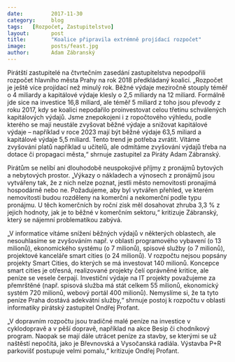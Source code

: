 ```yaml
---
date:         2017-11-30
category:     blog
tags:	[Rozpočet, Zastupitelstvo]
layout:       post
title:        "Koalice připravila extrémně projídací rozpočet"
image:        posts/feast.jpg
author:       Adam Zábranský
---
```


Pirátští zastupitelé na čtvrtečním zasedání zastupitelstva nepodpořili rozpočet hlavního města Prahy na rok 2018 předkládaný koalicí. „Rozpočet je ještě více projídací než minulý rok. Běžné výdaje meziročně stouply téměř o 4 miliardy a kapitálové výdaje klesly o 2,5 miliardy na 12 miliard. Formálně jde sice na investice 16,8 miliard, ale téměř 5 miliard z toho jsou převody z roku 2017, kdy se koalici nepodařilo proinvestovat celou třetinu schválených kapitálových výdajů. Jsme znepokojeni i z ropočtového výhledu, podle kterého se mají neustále zvyšovat běžné výdaje a snižovat kapitálové výdaje – například v roce 2023 mají být běžné výdaje 63,5 miliard a kapitálové výdaje 5,5 miliard. Tento trend je potřeba zvrátit. Vítáme zvyšování platů například u učitelů, ale odmítáme zvyšování výdajů třeba na dotace či propagaci města,“ shrnuje zastupitel za Piráty Adam Zábranský.

Pirátům se nelíbí ani dlouhodobě neuspokojivé příjmy z pronájmů bytových a nebytových prostor. „Výkazy o nákladech a výnosech z pronájmů jsou vytvářeny tak, že z nich nelze poznat, jestli město nemovitosti pronajímá hospodárně nebo ne. Požadujeme, aby byl vytvářen přehled, ve kterém nemovitosti budou rozděleny na komerční a nekomerční podle typu pronájmu. U těch komerčních by roční zisk měl dosahovat zhruba 3,3 % z jejich hodnoty, jak je to běžné v komerčním sektoru,“ kritizuje Zábranský, který se nájemní problematikou zabývá. 

„V informatice vítáme snížení běžných výdajů v některých oblastech, ale nesouhlasíme se zvyšováním např. v oblasti programového vybavení (o 13 milionů), ekonomického systému (o 7 milionů), spisové služby (o 7 milionů), projektové kanceláře smart cities (o 24 milionů). V rozpočtu nejsou popsány projekty Smart Cities, do kterých se má investovat 140 milionů. Koncepce smart cities je otřesná, realizované projekty čelí oprávněné kritice, ale peníze se vesele čerpají. Investiční výdaje na IT projekty považujeme za přemrštěné (např. spisová služba má stát celkem 55 milionů, ekonomický systém 720 milionů, webový portál 400 milionů). Nemyslíme si, že ta tyto peníze Praha dostává adekvátní služby,“ shrnuje postoj k rozpočtu v oblasti informatiky pirátský zastupitel Ondřej Profant.

„V dopravním rozpočtu jsou tradičné malé peníze na investice v cyklodopravě a v pěší dopravě, například na akce Besip či chodníkový program. Naopak se mají dále utrácet peníze za stavby, se kterými se už naštěstí nepočítá, jako je Břevnovská a Vysočanská radiála. Výstavba P+R parkovišť postupuje velmi pomalu,“ kritizuje Ondřej Profant.


